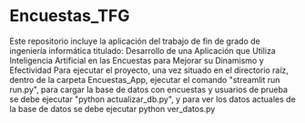 # Encuestas_TFG
Este repositorio incluye la aplicación del trabajo de fin de grado de ingeniería informática titulado: Desarrollo de una Aplicación que Utiliza Inteligencia Artificial en las Encuestas para Mejorar su Dinamismo y Efectividad
Para ejecutar el proyecto, una vez situado en el directorio raíz, dentro de la carpeta Encuestas_App, ejecutar el comando "streamlit run run.py", para cargar la base de datos con encuestas y usuarios de prueba se debe ejecutar "python actualizar_db.py", y para ver los datos actuales de la base de datos se debe ejecutar python ver_datos.py
